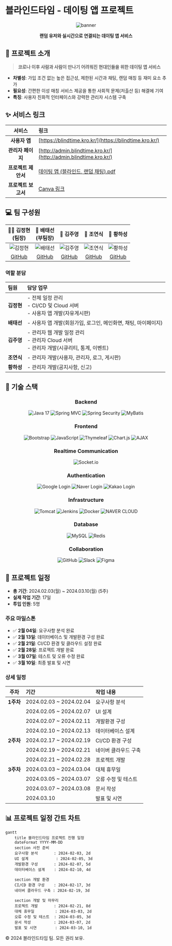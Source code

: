 # 블라인드타임 - 데이팅 앱 프로젝트

<div align="center">
  
![banner](https://github.com/user-attachments/assets/acc35919-e4fd-49c5-9519-982b75bddede)


**랜덤 유저와 실시간으로 연결되는 데이팅 앱 서비스**

</div>

## 📢 프로젝트 소개

> **코로나 이후 사람과 사람이 만나기 어려워진 현대인들을 위한 데이팅 앱 서비스**

- **차별성**: 가입 조건 없는 높은 접근성, 제한된 시간과 채팅, 랜덤 매칭 등 재미 요소 추가
- **필요성**: 간편한 이성 매칭 서비스 제공을 통한 사회적 문제(저출산 등) 해결에 기여
- **특징**: 사용자 친화적 인터페이스와 강력한 관리자 시스템 구축

## ✨ 서비스 링크

| 서비스 | 링크 |
|:---:|:---|
| **사용자 앱** | [https://blindtime.kro.kr/](https://blindtime.kro.kr/) |
| **관리자 페이지** | [http://admin.blindtime.kro.kr/](http://admin.blindtime.kro.kr/) |
| **프로젝트 제안서** | [데이팅 앱 (블라인드, 랜덤 채팅).pdf](https://github.com/user-attachments/files/19158560/default.pdf) |
| **프로젝트 보고서** | [Canva 링크](https://www.canva.com/design/DAGhTqV58Ps/0lGyzc8-rDttqzwHqTN8mw/edit) |

## 💻 팀 구성원

<div align="center">

| 🐻‍❄️ 김정현<br>(팀장) | 🦝 배태선<br>(부팀장) | 🐔 김주영 | 🦅 조연식 | 🐻 황하성 |
|:---:|:---:|:---:|:---:|:---:|
| ![김정현](https://github.com/identicons/jasonlong.png) | ![배태선](https://github.com/identicons/jasonlong.png) | ![김주영](https://github.com/identicons/jasonlong.png) | ![조연식](https://github.com/identicons/jasonlong.png) | ![황하성](https://github.com/identicons/jasonlong.png) |
| [GitHub](https://github.com/kjh1125) | [GitHub](https://github.com/C4T4767) | [GitHub](https://github.com/JUYOUNG34) | [GitHub](https://github.com/dustlr7193) | [GitHub](https://github.com/HwangHaseong) |

</div>

### 역할 분담

| 팀원 | 담당 업무 |
|:---|:---|
| **김정현** | - 전체 일정 관리<br>- CI/CD 및 Cloud 서버<br>- 사용자 앱 개발(자유게시판) |
| **배태선** | - 사용자 앱 개발(회원가입, 로그인, 메인화면, 채팅, 마이페이지) |
| **김주영** | - 관리자 웹 개발 일정 관리<br>- 관리자 Cloud 서버<br>- 관리자 개발(시큐리티, 통계, 이벤트) |
| **조연식** | - 관리자 개발(사용자, 관리자, 로그, 게시판) |
| **황하성** | - 관리자 개발(공지사항, 신고) |

## 🔧 기술 스택

<div align="center">

### Backend
![Java 17](https://img.shields.io/badge/Java_17-007396?style=for-the-badge&logo=java&logoColor=white)
![Spring MVC](https://img.shields.io/badge/Spring_MVC-6DB33F?style=for-the-badge&logo=spring&logoColor=white)
![Spring Security](https://img.shields.io/badge/Spring_Security-6DB33F?style=for-the-badge&logo=springsecurity&logoColor=white)
![MyBatis](https://img.shields.io/badge/MyBatis-000000?style=for-the-badge&logo=mybatis&logoColor=white)

### Frontend
![Bootstrap](https://img.shields.io/badge/Bootstrap-7952B3?style=for-the-badge&logo=bootstrap&logoColor=white)
![JavaScript](https://img.shields.io/badge/JavaScript-F7DF1E?style=for-the-badge&logo=javascript&logoColor=black)
![Thymeleaf](https://img.shields.io/badge/Thymeleaf-005F0F?style=for-the-badge&logo=thymeleaf&logoColor=white)
![Chart.js](https://img.shields.io/badge/Chart.js-FF6384?style=for-the-badge&logo=chart.js&logoColor=white)
![AJAX](https://img.shields.io/badge/AJAX-0769AD?style=for-the-badge&logo=jquery&logoColor=white)

### Realtime Communication
![Socket.io](https://img.shields.io/badge/Socket.io-010101?style=for-the-badge&logo=socket.io&logoColor=white)

### Authentication
![Google Login](https://img.shields.io/badge/Google_OAuth-4285F4?style=for-the-badge&logo=google&logoColor=white)
![Naver Login](https://img.shields.io/badge/Naver_OAuth-03C75A?style=for-the-badge&logo=naver&logoColor=white)
![Kakao Login](https://img.shields.io/badge/Kakao_OAuth-FFCD00?style=for-the-badge&logo=kakao&logoColor=black)

### Infrastructure
![Tomcat](https://img.shields.io/badge/Tomcat-F8DC75?style=for-the-badge&logo=apachetomcat&logoColor=black)
![Jenkins](https://img.shields.io/badge/Jenkins-D24939?style=for-the-badge&logo=jenkins&logoColor=white)
![Docker](https://img.shields.io/badge/Docker-2496ED?style=for-the-badge&logo=docker&logoColor=white)
![NAVER CLOUD](https://img.shields.io/badge/NAVER_CLOUD-03C75A?style=for-the-badge&logo=naver&logoColor=white)

### Database
![MySQL](https://img.shields.io/badge/MySQL-4479A1?style=for-the-badge&logo=mysql&logoColor=white)
![Redis](https://img.shields.io/badge/Redis-DC382D?style=for-the-badge&logo=redis&logoColor=white)

### Collaboration
![GitHub](https://img.shields.io/badge/GitHub-181717?style=for-the-badge&logo=github&logoColor=white)
![Slack](https://img.shields.io/badge/Slack-4A154B?style=for-the-badge&logo=slack&logoColor=white)
![Figma](https://img.shields.io/badge/Figma-F24E1E?style=for-the-badge&logo=figma&logoColor=white)

</div>

## 📅 프로젝트 일정

- **총 기간**: 2024.02.03(월) ~ 2024.03.10(월) (5주)
- **실제 작업 기간**: 17일
- **투입 인원**: 5명

### 주요 마일스톤

- ✅ **2월 04일**: 요구사항 분석 완료
- ✅ **2월 13일**: 데이터베이스 및 개발환경 구성 완료
- ✅ **2월 21일**: CI/CD 환경 및 클라우드 설정 완료
- ✅ **2월 28일**: 프로젝트 개발 완료
- ✅ **3월 07일**: 테스트 및 오류 수정 완료
- ✅ **3월 10일**: 최종 발표 및 시연

### 상세 일정

| 주차 | 기간 | 작업 내용 |
|:---:|:---|:---|
| **1주차** | 2024.02.03 ~ 2024.02.04 | 요구사항 분석 |
| | 2024.02.05 ~ 2024.02.07 | UI 설계 |
| | 2024.02.07 ~ 2024.02.11 | 개발환경 구성 |
| | 2024.02.10 ~ 2024.02.13 | 데이터베이스 설계 |
| **2주차** | 2024.02.17 ~ 2024.02.19 | CI/CD 환경 구성 |
| | 2024.02.19 ~ 2024.02.21 | 네이버 클라우드 구축 |
| | 2024.02.21 ~ 2024.02.28 | 프로젝트 개발 |
| **3주차** | 2024.03.03 ~ 2024.03.04 | 대체 휴무일 |
| | 2024.03.05 ~ 2024.03.07 | 오류 수정 및 테스트 |
| | 2024.03.07 ~ 2024.03.08 | 문서 작성 |
| | 2024.03.10 | 발표 및 시연 |

## 📊 프로젝트 일정 간트 차트

```mermaid
gantt
    title 블라인드타임 프로젝트 진행 일정
    dateFormat YYYY-MM-DD
    section 사전 준비
    요구사항 분석       : 2024-02-03, 2d
    UI 설계            : 2024-02-05, 3d
    개발환경 구성       : 2024-02-07, 5d
    데이터베이스 설계    : 2024-02-10, 4d
    
    section 개발 환경
    CI/CD 환경 구성    : 2024-02-17, 3d
    네이버 클라우드 구축 : 2024-02-19, 3d
    
    section 개발 및 마무리
    프로젝트 개발       : 2024-02-21, 8d
    대체 휴무일         : 2024-03-03, 2d
    오류 수정 및 테스트  : 2024-03-05, 3d
    문서 작성          : 2024-03-07, 2d
    발표 및 시연        : 2024-03-10, 1d
```



© 2024 블라인드타임 팀. 모든 권리 보유.
